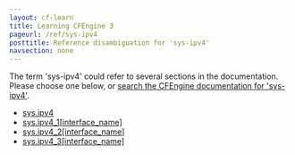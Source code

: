 ```yaml
---
layout: cf-learn
title: Learning CFEngine 3
pageurl: /ref/sys-ipv4
posttitle: Reference disambiguation for 'sys-ipv4'
navsection: none
---
```


The term 'sys-ipv4' could refer to several sections in the documentation. Please choose one below, or
[search the CFEngine documentation for 'sys-ipv4'](http://cfengine.com/docs/latest/search.html?q=sys-ipv4).

- [sys.ipv4](http://cfengine.com/docs/latest/reference-special-variables-sys.html#sys-ipv4)
- [sys.ipv4_1\[interface_name\]](http://cfengine.com/docs/latest/reference-special-variables-sys.html#sys-ipv4_1-interface_name)
- [sys.ipv4_2\[interface_name\]](http://cfengine.com/docs/latest/reference-special-variables-sys.html#sys-ipv4_2-interface_name)
- [sys.ipv4_3\[interface_name\]](http://cfengine.com/docs/latest/reference-special-variables-sys.html#sys-ipv4_3-interface_name)
